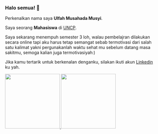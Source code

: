 ### Halo semua! 👋 

Perkenalkan nama saya **Ulfah Musahada Musyi**.

Saya seorang **Mahasiswa** di [UNCP](https://www.uncp.ac.id).

Saya sekarang menempuh semester 3 loh, walau pembelajran dilakukan secara online tapi aku harus tetap semangat sebab termotivasi dari salah satu kalimat yakni pergunakanlah waktu sehat mu sebelum datang masa sakitmu, semoga kalian juga termotivasiyah:)  

Jika kamu tertarik untuk berkenalan denganku, silakan ikuti akun [Linkedin](https://www.linkedin.com/in/ulfah-musahada/) ku yah.

<p align="left">
<a href="https://github.com/gilangadhan">
  <img height="180em" src="https://github-readme-stats-eight-theta.vercel.app/api?username=gilangadhan&show_icons=true&theme=algolia&include_all_commits=true&count_private=true"/>
  <img height="180em" src="https://github-readme-stats-eight-theta.vercel.app/api/top-langs/?username=gilangadhan&layout=compact&langs_count=8&theme=algolia"/>
</a>
</p>


